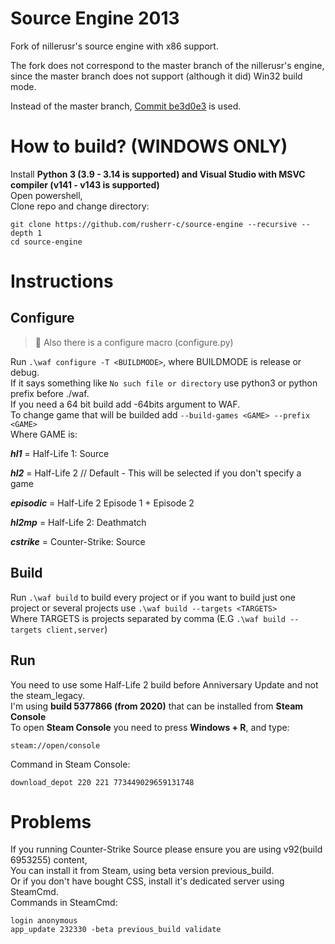 # Source Engine 2013
Fork of nillerusr's source engine with x86 support.

The fork does not correspond to the master branch of the nillerusr's engine, since the master branch does not support (although it did) Win32 build mode.

Instead of the master branch, <a href="https://github.com/nillerusr/source-engine/tree/be3d0e301f2bf7c53267378ad8c932084077967f">Commit be3d0e3</a> is used.

# How to build? (WINDOWS ONLY)
Install **Python 3 (3.9 - 3.14 is supported) and Visual Studio with MSVC compiler (v141 - v143 is supported)** <br>
Open powershell,<br>
Clone repo and change directory:
```
git clone https://github.com/rusherr-c/source-engine --recursive --depth 1
cd source-engine
```

# Instructions
## Configure
> 📝
> Also there is a configure macro (configure.py)

Run `.\waf configure -T <BUILDMODE>`, where BUILDMODE is release or debug.<br>
If it says something like `No such file or directory` use python3 or python prefix before ./waf.<br>
If you need a 64 bit build add -64bits argument to WAF.<br>
To change game that will be builded add `--build-games <GAME> --prefix <GAME>`<br>
Where GAME is:

**_hl1_** = Half-Life 1: Source

**_hl2_** = Half-Life 2 // Default - This will be selected if you don't specify a game

**_episodic_** = Half-Life 2 Episode 1 + Episode 2

**_hl2mp_** = Half-Life 2: Deathmatch

**_cstrike_** = Counter-Strike: Source

## Build

Run `.\waf build` to build every project or if you want to build just one project or several projects use `.\waf build --targets <TARGETS>`<br>
Where TARGETS is projects separated by comma (E.G `.\waf build --targets client,server`)<br>

## Run

You need to use some Half-Life 2 build before Anniversary Update and not the steam_legacy.<br>
I'm using <b>build 5377866 (from 2020)</b> that can be installed from <b>Steam Console</b> <br>
To open <b>Steam Console</b> you need to press <b>Windows + R</b>, and type:<br>
```
steam://open/console
```
Command in Steam Console:
```
download_depot 220 221 773449029659131748
```

# Problems
If you running Counter-Strike Source please ensure you are using v92(build 6953255) content,<br>
You can install it from Steam, using beta version previous_build.<br>
Or if you don't have bought CSS, install it's dedicated server using SteamCmd.<br>
Commands in SteamCmd:
```
login anonymous
app_update 232330 -beta previous_build validate
```
